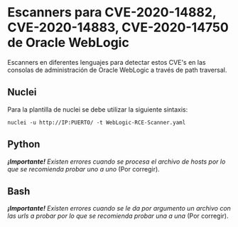 # Escanners para CVE-2020-14882, CVE-2020-14883, CVE-2020-14750 de Oracle WebLogic

Escanners en diferentes lenguajes para detectar estos CVE's en las consolas de administración de Oracle WebLogic a través de path traversal.

## Nuclei
Para la plantilla de nuclei se debe utilizar la siguiente sintaxis:

```shell
nuclei -u http://IP:PUERTO/ -t WebLogic-RCE-Scanner.yaml
```

## Python
***¡Importante!***
*Existen errores cuando se procesa el archivo de hosts por lo que se recomienda probar uno a uno* (Por corregir).


## Bash
***¡Importante!***
*Existen errores cuando se le da por argumento un archivo con las urls a probar por lo que se recomienda probar una a una* (Por corregir).
